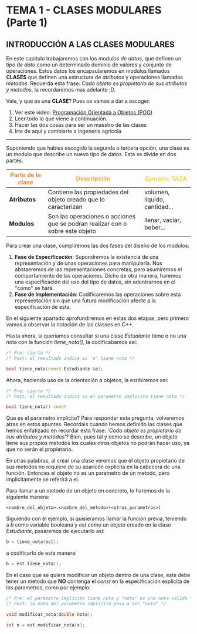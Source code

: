 # TEMA 1 - CLASES MODULARES (Parte 1)
## **INTRODUCCIÓN A LAS CLASES MODULARES**

En este capitulo trabajaremos con los *modulos de datos*, que definen un *tipo de dato* como un determinado dominio de valores y conjunto de operaciones. Estos datos los encapsularemos en modulos llamados **CLASES** que definen una estructura de *atributos* y operaciones llamadas *metodos*. Recuerda esta frase: *Cada objeto es propietario de sus atributos y metodos*, la recordaremos mas adelante ;D.

Vale, y que es una **CLASE**? Pues os vamos a dar a escoger: 

1. Ver este video: [Programación Orientada a Objetos (POO)](https://www.youtube.com/watch?v=SI7O81GMG2A)
2. Leer todo lo que viene a continuación.
3. Hacer las dos cosas para ser un maestro de las clases
4. Irte de aquí y cambiarte a ingeneria agrícola

---
Suponiendo que habies escogido la segunda o tercera opción, una clase es un modulo que describe un nuevo tipo de datos. Esta se divide en dos partes:

| <span style="color:#ff833b">**Parte de la clase**</span> | <span style="color:#ffb13b">**Descripción**</span> | <span style="color:#ffd83d">**Ejemplo: TAZA**</span>|
| ----------- | ----------- | ----------- |
| **Atributos** | Contiene las propiedades del objeto creado que lo caracterizan | volumen, líquido, cantidad... |
| **Modulos** | Son las operaciones o acciones que se podran realizar con o sobre este objeto | llenar, vaciar, beber... |

Para crear una clase, cumpliremos las dos fases del diseño de los modulos:

1. **Fase de Especificación**: Supondremos la existencia de una representación y de unas operaciones para manipularla. Nos abstaeremos de las representaciones concretas, pero asumiremos el comportamiento de las operaciones. Dicho de otra manera, haremos una especificación del uso del tipo de datos, sin adentrarnos en el "como" se hará.
2. **Fase de Implementación**: Codificaremos las operaciones sobre esta representación sin que una futura modificación afecte a la especificación de esta.

En el siguiente apartado aprofundiremos en estas dos etapas, pero primero vamos a observar la notación de las classes en C++.

Hasta ahora, si queriamos consultar si una clase *Estudiante* tiene o no una nota con la función *tiene_nota()*, la codificabamos así:

```cc
/* Pre: cierto */
/* Post: el resultado indica si 'e' tiene nota */

bool tiene_nota(const Estudiante &e);
```

Ahora, haciendo uso de la orientación a objetos, la esribiremos así:
```cc
/* Pre: cierto */
/* Post: el resultado indica si el parametro implicito tiene nota */

bool tiene_nota() const
```

Que es el parametro implicito? Para responder esta pregunta, volveremos atras en estos apuntes. Recordais cuando hemos definido las clases que hemos enfatizado en recordar esta frase: '*Cada objeto es propietario de sus atributos y metodos*'? Bien, pues tal y como se describe, un objeto tiene sus propios metodos los cuales otros objetos no podrán hacer uso, ya que no serán el propietario.

En otras palabras, al crear una clase veremos que el objeto propietario de sus metodos no requiere de su aparicón explicita en la cabecera de una función. Entonces el objeto no es un parametro de un metodo, pero implicitamente se referirá a el.

Para llamar a un metodo de un objeto en concreto, lo haremos de la siguiente manera:
```
<nombre_del_objeto>.<nombre_del_metodo>(<otros_parametros>)
```

Siguiendo con el ejemplo, si quisieramos llamar la función previa, teniendo a *b* como variable booleana y *est* como un objeto creado en la clase *Estudiante*, pasaremos de ejecutarlo así:

```cc
b = tiene_nota(est);
```

a codificarlo de esta manera:

```cc
b = est.tiene_nota();
```

En el caso que se quiera modificar un objeto dentro de una clase, este debe tener un metodo que **NO** contenga el *const* en la especificación explicita de los parametros, como por ejemplo:

```cc
/* Pre: el parametro implicito tiene nota y "nota" es una nota valida */
/* Post: la nota del parametro implicito pasa a ser "nota" */

void modificar_nota(double nota);

int n = est.modificar_nota(x);
```